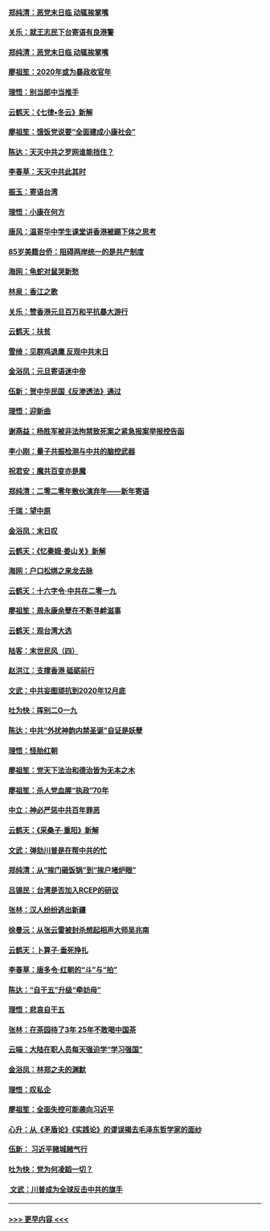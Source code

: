 #### [郑纯清：恶党末日临 动辄挨掌嘴](../pages/nsc993/n11769912.md?t=01060255) 
#### [关乐：就王志民下台寄语有良港警](../pages/nsc993/n11769903.md?t=01060255) 
#### [郑纯清：恶党末日临 动辄挨掌嘴](../pages/nsc993/n11769356.md?t=01060255) 
#### [廖祖笙：2020年或为暴政收官年](../pages/nsc993/n11768216.md?t=01060255) 
#### [理悟：别当郎中当推手](../pages/nsc993/n11768243.md?t=01060255) 
#### [云鹤天：《七律▪冬云》新解](../pages/nsc993/n11768204.md?t=01060255) 
#### [廖祖笙：饿饭党说要“全面建成小康社会”](../pages/nsc993/n11767482.md?t=01060255) 
#### [陈达：天灭中共之罗网谁能挡住？](../pages/nsc993/n11767465.md?t=01060255) 
#### [李春草：天灭中共此其时](../pages/nsc993/n11767452.md?t=01060255) 
#### [振玉：寄语台湾](../pages/nsc993/n11767432.md?t=01060255) 
#### [理悟：小康在何方](../pages/nsc993/n11767394.md?t=01060255) 
#### [唐风：温哥华中学生课堂讲香港被踢下体之思考](../pages/nsc993/n11766848.md?t=01060255) 
#### [85岁美籍台侨：阻碍两岸统一的是共产制度](../pages/nsc993/n11765043.md?t=01060255) 
#### [海网：龟蛇对鼠哭新愁](../pages/nsc993/n11764895.md?t=01060255) 
#### [林泉：香江之歌](../pages/nsc993/n11764415.md?t=01060255) 
#### [关乐：赞香港元旦百万和平抗暴大游行](../pages/nsc993/n11764382.md?t=01060255) 
#### [云鹤天：扶贫](../pages/nsc993/n11764245.md?t=01060255) 
#### [雪绮：见群鸡退鹰  反观中共末日](../pages/nsc993/n11762112.md?t=01060255) 
#### [金浴凤：元旦寄语迷中帝](../pages/nsc993/n11761788.md?t=01060255) 
#### [伍新：贺中华民国《反渗透法》通过](../pages/nsc993/n11761994.md?t=01060255) 
#### [理悟：迎新曲](../pages/nsc993/n11761152.md?t=01060255) 
#### [谢燕益：杨胜军被非法拘禁致死案之紧急报案举报控告函](../pages/nsc993/n11756134.md?t=01060255) 
#### [李小刚：量子共振检测与中共的脑控武器](../pages/nsc993/n11754518.md?t=01060255) 
#### [祝君安：魔共百变亦是魔](../pages/nsc993/n11754469.md?t=01060255) 
#### [郑纯清：二零二零年散伙演弃年——新年寄语](../pages/nsc993/n11754195.md?t=01060255) 
#### [千瑞：望中原](../pages/nsc993/n11754159.md?t=01060255) 
#### [金浴凤：末日叹](../pages/nsc993/n11752359.md?t=01060255) 
#### [云鹤天：《忆秦娥‧娄山关》新解](../pages/nsc993/n11752348.md?t=01060255) 
#### [海网：户口松绑之来龙去脉](../pages/nsc993/n11752328.md?t=01060255) 
#### [云鹤天：十六字令‧中共在二零一九](../pages/nsc993/n11752305.md?t=01060255) 
#### [廖祖笙：周永康余孽在不断寻衅滋事](../pages/nsc993/n11751013.md?t=01060255) 
#### [云鹤天：观台湾大选](../pages/nsc993/n11751007.md?t=01060255) 
#### [陆客：末世民风（四）](../pages/nsc993/n11749203.md?t=01060255) 
#### [赵洪江：支撑香港 砥砺前行](../pages/nsc993/n11748482.md?t=01060255) 
#### [文武：中共妄图顽抗到2020年12月底](../pages/nsc993/n11748446.md?t=01060255) 
#### [吐为快：挥别二O一九](../pages/nsc993/n11748411.md?t=01060255) 
#### [陈达：中共“外扰神韵内禁圣诞”自证是妖孽](../pages/nsc993/n11748226.md?t=01060255) 
#### [理悟：怪胎红朝](../pages/nsc993/n11748206.md?t=01060255) 
#### [廖祖笙：党天下法治和德治皆为无本之木](../pages/nsc993/n11748135.md?t=01060255) 
#### [廖祖笙：杀人党血腥“执政”70年](../pages/nsc993/n11745144.md?t=01060255) 
#### [中立：神必严惩中共百年罪恶](../pages/nsc993/n11744970.md?t=01060255) 
#### [云鹤天：《采桑子‧重阳》新解](../pages/nsc993/n11744948.md?t=01060255) 
#### [文武：弹劾川普是在帮中共的忙](../pages/nsc993/n11744758.md?t=01060255) 
#### [郑纯清：从“挨门砸饭锅”到“挨户堵炉眼”](../pages/nsc993/n11744745.md?t=01060255) 
#### [吕锡民：台湾是否加入RCEP的研议](../pages/nsc993/n11744701.md?t=01060255) 
#### [张林：汉人纷纷逃出新疆](../pages/nsc993/n11743530.md?t=01060255) 
#### [徐曼沅：从张云雷被封杀想起相声大师吴兆南](../pages/nsc993/n11741816.md?t=01060255) 
#### [云鹤天：卜算子‧垂死挣扎](../pages/nsc993/n11739956.md?t=01060255) 
#### [李春草：唐多令‧红朝的“斗”与“拍”](../pages/nsc993/n11739830.md?t=01060255) 
#### [陈达：“自干五”升级“牵妨母”](../pages/nsc993/n11739724.md?t=01060255) 
#### [理悟：悲哀自干五](../pages/nsc993/n11739547.md?t=01060255) 
#### [张林：在茶园待了3年 25年不敢喝中国茶](../pages/nsc993/n11739240.md?t=01060255) 
#### [云端：大陆在职人员每天强迫学“学习强国”](../pages/nsc993/n11738735.md?t=01060255) 
#### [金浴凤：林郑之夫的渊默](../pages/nsc993/n11737735.md?t=01060255) 
#### [理悟：叹私企](../pages/nsc993/n11737715.md?t=01060255) 
#### [廖祖笙：全面失控可能袭向习近平](../pages/nsc993/n11737704.md?t=01060255) 
#### [心升：从《矛盾论》《实践论》的谬误揭去毛泽东哲学家的面纱](../pages/nsc993/n11736962.md?t=01060255) 
#### [伍新： 习近平赌城赌气行](../pages/nsc993/n11736929.md?t=01060255) 
#### [吐为快：党为何凌蹈一切？](../pages/nsc993/n11736915.md?t=01060255) 
#### [ 文武：川普成为全球反击中共的旗手](../pages/nsc993/n11736882.md?t=01060255) 

----
#### [ >>> 更早内容 <<< ](../indexes/nsc993-earlier.md)
